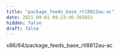 ```yaml
---
title: "package_feeds_base_rtl8812au-ac"
date: 2021-09-01 09:23:40.565021
hidden: false
draft: false
---
```


x86/64/package_feeds_base_rtl8812au-ac


